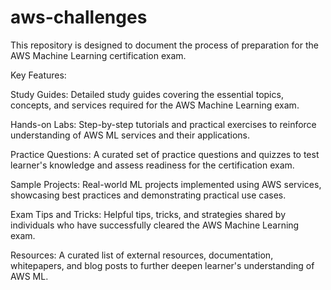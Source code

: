 # aws-challenges
This repository is designed to document the process of preparation for the AWS Machine Learning certification exam.

Key Features:

Study Guides: Detailed study guides covering the essential topics, concepts, and services required for the AWS Machine Learning exam.

Hands-on Labs: Step-by-step tutorials and practical exercises to reinforce understanding of AWS ML services and their applications.

Practice Questions: A curated set of practice questions and quizzes to test learner's knowledge and assess readiness for the certification exam.

Sample Projects: Real-world ML projects implemented using AWS services, showcasing best practices and demonstrating practical use cases.

Exam Tips and Tricks: Helpful tips, tricks, and strategies shared by individuals who have successfully cleared the AWS Machine Learning exam.

Resources: A curated list of external resources, documentation, whitepapers, and blog posts to further deepen learner's understanding of AWS ML.
